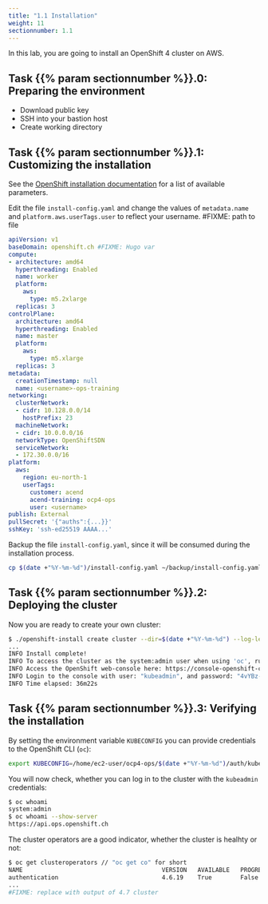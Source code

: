 ```yaml
---
title: "1.1 Installation"
weight: 11
sectionnumber: 1.1
---
```


In this lab, you are going to install an OpenShift 4 cluster on AWS.


## Task {{% param sectionnumber %}}.0: Preparing the environment

* Download public key
* SSH into your bastion host
* Create working directory


## Task {{% param sectionnumber %}}.1: Customizing the installation

See the [OpenShift installation documentation](https://docs.openshift.com/container-platform/latest/installing/installing_aws/installing-aws-customizations.html#installation-configuration-parameters_installing-aws-customizations) for a list of available parameters.

Edit the file `install-config.yaml` and change the values of `metadata.name` and `platform.aws.userTags.user` to reflect your username. #FIXME: path to file

```yaml
apiVersion: v1
baseDomain: openshift.ch #FIXME: Hugo var
compute:
- architecture: amd64
  hyperthreading: Enabled
  name: worker
  platform:
    aws:
      type: m5.2xlarge
  replicas: 3
controlPlane:
  architecture: amd64
  hyperthreading: Enabled
  name: master
  platform:
    aws:
      type: m5.xlarge
  replicas: 3
metadata:
  creationTimestamp: null
  name: <username>-ops-training
networking:
  clusterNetwork:
  - cidr: 10.128.0.0/14
    hostPrefix: 23
  machineNetwork:
  - cidr: 10.0.0.0/16
  networkType: OpenShiftSDN
  serviceNetwork:
  - 172.30.0.0/16
platform:
  aws:
    region: eu-north-1
    userTags:
      customer: acend
      acend-training: ocp4-ops
      user: <username>
publish: External
pullSecret: '{"auths":{...}}'
sshKey: 'ssh-ed25519 AAAA...'
```

Backup the file `install-config.yaml`, since it will be consumed during the installation process.

```bash
cp $(date +"%Y-%m-%d")/install-config.yaml ~/backup/install-config.yaml
```


## Task {{% param sectionnumber %}}.2: Deploying the cluster

Now you are ready to create your own cluster:

```bash
$ ./openshift-install create cluster --dir=$(date +"%Y-%m-%d") --log-level=info
...
INFO Install complete!
INFO To access the cluster as the system:admin user when using 'oc', run 'export KUBECONFIG=/home/myuser/install_dir/auth/kubeconfig'
INFO Access the OpenShift web-console here: https://console-openshift-console.apps.mycluster.example.com
INFO Login to the console with user: "kubeadmin", and password: "4vYBz-Ee6gm-ymBZj-Wt5AL"
INFO Time elapsed: 36m22s
```


## Task {{% param sectionnumber %}}.3: Verifying the installation

By setting the environment variable `KUBECONFIG` you can provide credentials to the OpenShift CLI (`oc`):

```bash
export KUBECONFIG=/home/ec2-user/ocp4-ops/$(date +"%Y-%m-%d")/auth/kubeconfig
```

You will now check, whether you can log in to the cluster with the `kubeadmin` credentials:

```bash
$ oc whoami
system:admin
$ oc whoami --show-server
https://api.ops.openshift.ch
```

The cluster operators are a good indicator, whether the cluster is healhty or not:

```bash
$ oc get clusteroperators // "oc get co" for short
NAME                                       VERSION   AVAILABLE   PROGRESSING   DEGRADED   SINCE
authentication                             4.6.19    True        False         False      3d18h
...
#FIXME: replace with output of 4.7 cluster
```

